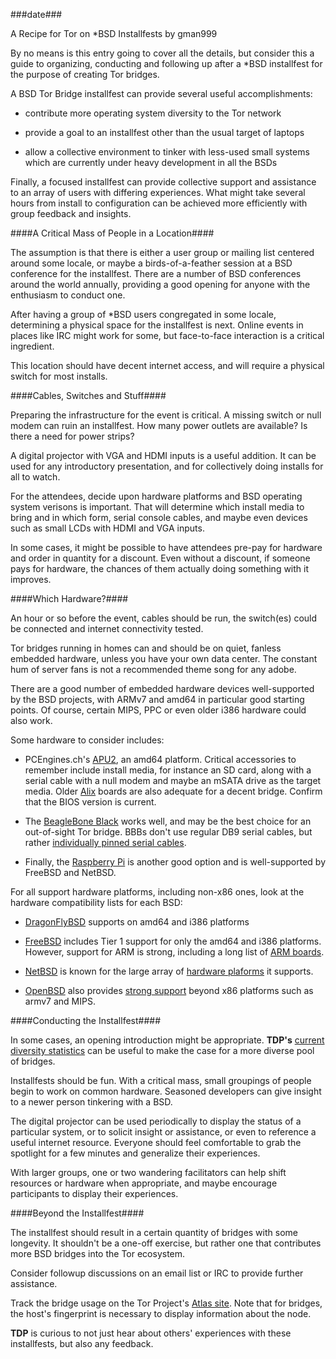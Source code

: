###date###

<a id="installfest-recipe">A Recipe for Tor on *BSD Installfests</a> by gman999

By no means is this entry going to cover all the details, but consider this a guide to organizing, conducting and following up after a *BSD installfest for the purpose of creating Tor bridges.

A BSD Tor Bridge installfest can provide several useful accomplishments:

* contribute more operating system diversity to the Tor network

* provide a goal to an installfest other than the usual target of laptops

* allow a collective environment to tinker with less-used small systems which are currently under heavy development in all the BSDs

Finally, a focused installfest can provide collective support and assistance to an array of users with differing experiences. What might take several hours from install to configuration can be achieved more efficiently with group feedback and insights.

####A Critical Mass of People in a Location####

The assumption is that there is either a user group or mailing list centered around some locale, or maybe a birds-of-a-feather session at a BSD conference for the installfest. There are a number of BSD conferences around the world annually, providing a good opening for anyone with the enthusiasm to conduct one.

After having a group of *BSD users congregated in some locale, determining a physical space for the installfest is next. Online events in places like IRC might work for some, but face-to-face interaction is a critical ingredient.

This location should have decent internet access, and will require a physical switch for most installs.

####Cables, Switches and Stuff####

Preparing the infrastructure for the event is critical. A missing switch or null modem can ruin an installfest. How many power outlets are available? Is there a need for power strips?

A digital projector with VGA and HDMI inputs is a useful addition. It can be used for any introductory presentation, and for collectively doing installs for all to watch.

For the attendees, decide upon hardware platforms and BSD operating system verisons is important. That will determine which install media to bring and in which form, serial console cables, and maybe even devices such as small LCDs with HDMI and VGA inputs.

In some cases, it might be possible to have attendees pre-pay for hardware and order in quantity for a discount. Even without a discount, if someone pays for hardware, the chances of them actually doing something with it improves.

####Which Hardware?####

An hour or so before the event, cables should be run, the switch(es) could be connected and internet connectivity tested.

Tor bridges running in homes can and should be on quiet, fanless embedded hardware, unless you have your own data center. The constant hum of server fans is not a recommended theme song for any adobe.

There are a good number of embedded hardware devices well-supported by the BSD projects, with ARMv7 and amd64 in particular good starting points. Of course, certain MIPS, PPC or even older i386 hardware could also work.

Some hardware to consider includes:

* PCEngines.ch's [APU2](http://pcengines.ch/apu2.htm), an amd64 platform. Critical accessories to remember include install media, for instance an SD card, along with a serial cable with a null modem and maybe an mSATA drive as the target media. Older [Alix](http://pcengines.ch/alix.htm) boards are also adequate for a decent bridge. Confirm that the BIOS version is current.

* The [BeagleBone Black](https://beagleboard.org/black) works well, and may be the best choice for an out-of-sight Tor bridge. BBBs don't use regular DB9 serial cables, but rather [individually pinned serial cables](https://www.adafruit.com/product/954).

* Finally, the [Raspberry Pi](https://www.raspberrypi.org/) is another good option and is well-supported by FreeBSD and NetBSD.

For all support hardware platforms, including non-x86 ones, look at the hardware compatibility lists for each BSD:

* [DragonFlyBSD](https://www.dragonflybsd.org/) supports on amd64 and i386 platforms

* [FreeBSD](https://www.freebsd.org/) includes Tier 1 support for only the amd64 and i386 platforms. However, support for ARM is strong, including a long list of [ARM boards](https://www.freebsd.org/platforms/arm.html#hw).

* [NetBSD](https://netbsd.org/) is known for the large array of [hardware plaforms](https://netbsd.org/about/features.html#multi-platform) it supports.

* [OpenBSD](https://www.openbsd.org/) also provides [strong support](https://www.openbsd.org/plat.html) beyond x86 platforms such as armv7 and MIPS.

####Conducting the Installfest####

In some cases, an opening introduction might be appropriate. __TDP's__ [current diversity statistics](http://torbsd.github.io/oostats.html) can be useful to make the case for a more diverse pool of bridges.

Installfests should be fun. With a critical mass, small groupings of people begin to work on common hardware. Seasoned developers can give insight to a newer person tinkering with a BSD.

The digital projector can be used periodically to display the status of a particular system, or to solicit insight or assistance, or even to reference a useful internet resource. Everyone should feel comfortable to grab the spotlight for a few minutes and generalize their experiences.

With larger groups, one or two wandering facilitators can help shift resources or hardware when appropriate, and maybe encourage participants to display their experiences.

####Beyond the Installfest####

The installfest should result in a certain quantity of bridges with some longevity. It shouldn't be a one-off exercise, but rather one that contributes more BSD bridges into the Tor ecosystem.

Consider followup discussions on an email list or IRC to provide further assistance.

Track the bridge usage on the Tor Project's [Atlas site](https://atlas.torproject.org/). Note that for bridges, the host's fingerprint is necessary to display information about the node.

__TDP__ is curious to not just hear about others' experiences with these installfests, but also any feedback.

